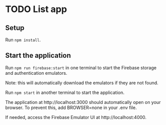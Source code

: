 # TODO List app

## Setup

Run `npm install`.

## Start the application

Run `npm run firebase:start` in one terminal to start the Firebase storage and authentication emulators.

Note: this will automatically download the emulators if they are not found.

Run `npm start` in another terminal to start the application.

The application at http://localhost:3000 should automatically open on your browser. To prevent this, add BROWSER=none in your .env file.

If needed, access the Firebase Emulator UI at http://localhost:4000.